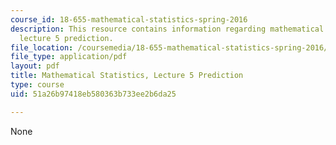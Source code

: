 ```yaml
---
course_id: 18-655-mathematical-statistics-spring-2016
description: This resource contains information regarding mathematical statistics,
  lecture 5 prediction.
file_location: /coursemedia/18-655-mathematical-statistics-spring-2016/51a26b97418eb580363b733ee2b6da25_MIT18_655S16_LecNote5.pdf
file_type: application/pdf
layout: pdf
title: Mathematical Statistics, Lecture 5 Prediction
type: course
uid: 51a26b97418eb580363b733ee2b6da25

---
```

None